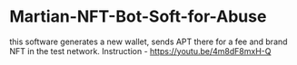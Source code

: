 # Martian-NFT-Bot-Soft-for-Abuse
this software generates a new wallet, sends APT there for a fee and brand NFT in the test network. Instruction - https://youtu.be/4m8dF8mxH-Q
